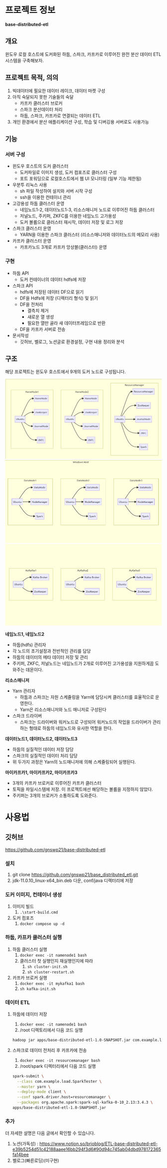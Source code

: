# 프로젝트 정보
**base-distributed-etl**
## 개요

윈도우 로컬 호스트에 도커화된 하둡, 스파크, 카프카로 이루어진 완전 분산 데이터 ETL 시스템을 구축해보자.

## 프로젝트 목적, 의의

1. 빅데이터에 필요한 데이터 레이크, 데이터 마켓 구성
2. 아직 숙달되지 못한 기술들의 숙달
    - 카프카 클러스터 브로커
    - 스파크 분산데이터 처리
    - 하둡, 스파크, 카프카로 연결되는 데이터 ETL
3. 개인 환경에서 분산 애플리케이션 구성, 학습 및 디버깅용 서버로도 사용가능

## 기능

### 서버 구성

- 윈도우 호스트의 도커 클러스터
    - 도커파일로 이미지 생성, 도커 컴포즈로 클러스터 구성
    - 포트 포워딩으로 로컬호스트에서 웹 UI 모니터링 (일부 기능 제한됨)
- 우분투 리눅스 사용
    - sh 파일 작성하여 설치와 서버 시작 구성
    - ssh을 이용한 컨테이너 관리
- 고강용성 하둡 클러스터 운영
    - 네임노드1-2, 데이터노드1-3, 리소스매니저 노드로 이루어진 하둡 클러스터
    - 저널노드, 주키퍼, ZKFC를 이용한 네임노드 고가용성
    - 도커 볼륨으로 클러스터 재시작, 데이터 저장 및 로그 저장
- 스파크 클러스터 운영
    - YARN을 이용한 스파크 클러스터 (리소스매니저와 데이터노드의 메모리 사용)
- 카프카 클러스터 운영
    - 카프카노드 3개로 카프카 앙상블(클러스터) 운영

### 구현

- 하둡 API
    - 도커 컨테이너의 데이터 hdfs에 저장
- 스파크 API
    - hdfs에 저장된 데이터 DF으로 읽기
    - DF을 Hdfs에 저장 (디렉터리 형식) 및 읽기
    - DF을 전처리
        - 결측치 제거
        - 새로운 열 생성
        - 필요한 열만 골라 새 데이터프레임으로 반환
    - DF을 카프카 서버로 전송
- 문서작성
    - 깃허브, 벨로그, 노션글로  환경설정, 구현 내용 정리와 분석


## 구조

해당 프로젝트는 윈도우 호스트에서 9개의  도커 노드로 구성됩니다.

![img.png](img.png)
![img_1.png](img_1.png)
![img_2.png](img_2.png)


**네임노드1, 네임노드2**

- 하둡(hdfs) 관리자
- 각 노드의 초기설정과 전반적인 관리를 담당
- 하둡의 데이터의 메타 데이터 저장 및 관리
- 주키퍼, ZKFC, 저널노드는 네임노드가 2개로 이루어진 고가용성을 지원하게끔 도와주는 데몬이다.

**리소스매니저**

- Yarn 관리자
    - 하둡과 스파크는 자원 스케쥴링을 Yarn에 담당시켜 클러스터를 효율적으로 운영한다.
    - Yarn은 리소스매니저와 노드 매니저로 구성된다
- 스파크 드라이버
    - 스파크는 드라이버와 워커노드로 구성되어 워커노드의 작업을 드라이버가 관리하는 형태로 하둡의 네임노드와 유사한 역할을 한다.


**데이터노드1, 데이터노드2, 데이터노드3**

- 하둡의 실질적인 데이터 저장 담당
- 스파크의 실질적인 데이터 처리 담당
- 위 두가지 과정은 Yarn의 노드매니저에 의해 스케쥴링되어 실행된다.

**마이카프카1, 마이카프카2, 마이카프카3**

- 3개의  카프카 브로커로  이루어진 카프카 클러스터
- 토픽을 파일시스템에 저장. 이 프로젝트에선 해당하는 볼륨을 지정하지 않았다.
- 주키퍼는 3개의 브로커가 소통하도록 도와준다.

# 사용법

## 깃허브

https://github.com/gnswp21/base-distributed-etl

### 설치

1. git clone https://github.com/gnswp21/base_distributed_etl.git
2. jdk-11.0.10_linux-x64_bin.deb 다운, conf/java 디렉터리에 저장

### 도커 이미지, 컨테이너 생성

1. 이미지 빌드
    1.   `.\start-build.cmd`
2. 도커 컴포즈
    1. `docker compose up -d`

### 하둡, 카프카 클러스터 실행

1. 하둡 클러스터 실행
    1. `docker exec -it namenode1 bash`
    2. 클러스터 첫 실행인지 재실행인지에 따라
        1. `sh cluster-init.sh`
        2. `sh cluster-restart.sh`
2. 카프카 브로커 실행
    1. `docker exec -it mykafka1 bash`
    2. `sh kafka-init.sh`

### 데이터 ETL

1. 하둡에 데이터 저장
    1. `docker exec -it namenode1 bash`
    2. /root 디렉토리에서 다음 코드 실행

    ```bash
    hadoop jar apps/base-distributed-etl-1.0-SNAPSHOT.jar com.example.load.DataUploader2Hdfs
    ```

2. 스파크로 데이터 전처리 후 카프카에 전송
    1. `docker exec -it resourcemanager bash`
    2. /root/spark 디렉터리에서 다음 코드 실행

    ```bash
    spark-submit \
      --class com.example.load.SparkTester \
      --master yarn \
      --deploy-mode client \
      --conf spark.driver.host=resourcemanager \
      --packages org.apache.spark:spark-sql-kafka-0-10_2.13:3.4.3 \
    apps/base-distributed-etl-1.0-SNAPSHOT.jar
    ```


### 추가
더 자세한 설명은 다음 글에서 확인할 수 있습니다.
1. 노션(가독성) : https://www.notion.so/brioblog/ETL-base-distributed-etl-e39b5254d51c42188aaee16bb294f3d6#90d94c745ab04dbd978172365fa14bee
2. 벨로그(빠른로딩)(미구현)
